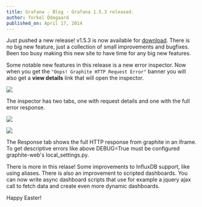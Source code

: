 ```yaml
---
title: Grafana - Blog - Grafana 1.5.3 released.
author: Torkel Ödegaard
published_on: April 17, 2014
---
```


Just pushed a new release! v1.5.3 is now available for [download](/download). There is no big new feature, just a collection
of small improvements and bugfixes. Been too busy making this new site to have time for any big
new features.

Some notable new features in this release is a new error inspector. Now when you get the `"Oops! Graphite HTTP Request Error"` banner
you will also get a **view details** link that will open the inspector.

![](blog/error_inspector_view_details.png)

The inspector has two tabs, one with request details and one with the full error response.

![](blog/error_inspector.png)


![](blog/error_inspector2.png)

The Response tab shows the full HTTP response from graphite in an iframe. To get descriptive errors like above
DEBUG=True must be configured graphite-web's local_settings.py.


There is more in this relase! Some improvements to InfluxDB support, like using aliases. There is also an improvement to scripted dashboards. You
can now write async dashboard scripts that use for example a jquery ajax call to fetch data and create even more dynamic dashboards.

Happy Easter!
